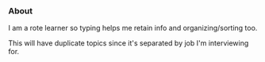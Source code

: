 ### About

I am a rote learner so typing helps me retain info and organizing/sorting too.

This will have duplicate topics since it's separated by job I'm interviewing for.
